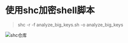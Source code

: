 # 使用shc加密shell脚本  
> shc -r -f analyze_big_keys.sh -o analyze_big_keys  

![shc仓库](https://github.com/neurobin/shc)

